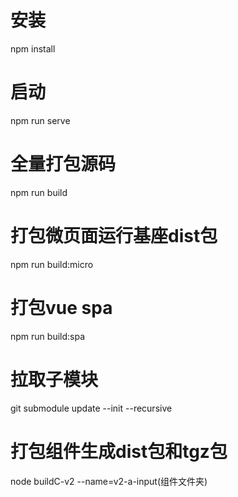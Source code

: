 

# 安装


npm install

# 启动

npm run serve

# 全量打包源码

npm run build

# 打包微页面运行基座dist包

npm run build:micro

# 打包vue spa

npm run build:spa

# 拉取子模块

 git submodule update --init --recursive 
# 打包组件生成dist包和tgz包

node buildC-v2 --name=v2-a-input(组件文件夹)

